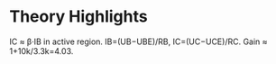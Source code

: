 # Theory Highlights

IC ≈ β·IB in active region. IB=(UB−UBE)/RB, IC=(UC−UCE)/RC. Gain ≈ 1+10k/3.3k=4.03.
